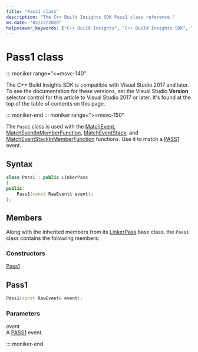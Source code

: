 ```yaml
---
title: "Pass1 class"
description: "The C++ Build Insights SDK Pass1 class reference."
ms.date: "02/12/2020"
helpviewer_keywords: ["C++ Build Insights", "C++ Build Insights SDK", "Pass1", "throughput analysis", "build time analysis", "vcperf.exe"]
---
```

# Pass1 class

::: moniker range="<=msvc-140"

The C++ Build Insights SDK is compatible with Visual Studio 2017 and later. To see the documentation for these versions, set the Visual Studio **Version** selector control for this article to Visual Studio 2017 or later. It's found at the top of the table of contents on this page.

::: moniker-end
::: moniker range=">=msvc-150"

The `Pass1` class is used with the [MatchEvent](../functions/match-event.md), [MatchEventInMemberFunction](../functions/match-event-in-member-function.md), [MatchEventStack](../functions/match-event-stack.md), and [MatchEventStackInMemberFunction](../functions/match-event-stack-in-member-function.md) functions. Use it to match a [PASS1](../event-table.md#pass1) event.

## Syntax

```cpp
class Pass1 : public LinkerPass
{
public:
    Pass1(const RawEvent& event);
};
```

## Members

Along with the inherited members from its [LinkerPass](linker-pass.md) base class, the `Pass1` class contains the following members:

### Constructors

[Pass1](#pass1)

## <a name="pass1"></a> Pass1

```cpp
Pass1(const RawEvent& event);
```

### Parameters

*event*\
A [PASS1](../event-table.md#pass1) event.

::: moniker-end
